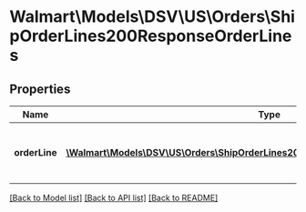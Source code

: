 # Walmart\Models\DSV\US\Orders\ShipOrderLines200ResponseOrderLines

## Properties

Name | Type | Description | Notes
------------ | ------------- | ------------- | -------------
**orderLine** | [**\Walmart\Models\DSV\US\Orders\ShipOrderLines200ResponseOrderLinesOrderLineInner[]**](ShipOrderLines200ResponseOrderLinesOrderLineInner.md) | Purchase Order line information for each item | [optional]


[[Back to Model list]](./) [[Back to API list]](../../../../../README.md#supported-apis) [[Back to README]](../../../../../README.md)
